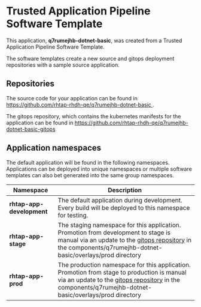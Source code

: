 # Trusted Application Pipeline Software Template

This application, **q7rumejhb-dotnet-basic**, was created from a Trusted Application Pipeline Software Template.

The software templates create a new source and gitops deployment repositories with a sample source application. 

## Repositories

The source code for your application can be found in [https://github.com/rhtap-rhdh-qe/q7rumejhb-dotnet-basic ](https://github.com/rhtap-rhdh-qe/q7rumejhb-dotnet-basic ).
 
The gitops repository, which contains the kubernetes manifests for the application can be found in 
[https://github.com/rhtap-rhdh-qe/q7rumejhb-dotnet-basic-gitops ](https://github.com/rhtap-rhdh-qe/q7rumejhb-dotnet-basic-gitops ) 

## Application namespaces 

The default application will be found in the following namespaces. Applications can be deployed into unique namespaces or multiple software templates can also bet generated into the same group namespaces.  

|  Namespace   |  Description   |  
| -------- | -------- |   
| **rhtap-app-development** | The default application during development. Every build will be deployed to this namespace for testing. | 
| **rhtap-app-stage** | The staging namespace for this application. Promotion from development to stage is manual via an update to the [gitops repository](https://github.com/rhtap-rhdh-qe/q7rumejhb-dotnet-basic-gitops ) in the components/q7rumejhb-dotnet-basic/overlays/prod directory |  
| **rhtap-app-prod** | The production namespace for this application. Promotion from stage to production is manual via an update to the [gitops repository](https://github.com/rhtap-rhdh-qe/q7rumejhb-dotnet-basic-gitops ) in the components/q7rumejhb-dotnet-basic/overlays/prod directory | 
